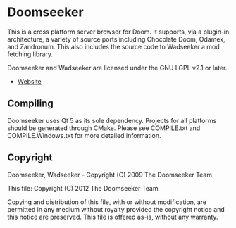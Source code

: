 Doomseeker
==========

This is a cross platform server browser for Doom.  It supports, via a plugin-in
architecture, a variety of source ports including Chocolate Doom, Odamex, and
Zandronum.  This also includes the source code to Wadseeker a mod fetching
library.

Doomseeker and Wadseeker are licensed under the GNU LGPL v2.1 or later.

* [Website](https://doomseeker.drdteam.org)

Compiling
---------

Doomseeker uses Qt 5 as its sole dependency.  Projects for all platforms should
be generated through CMake.  Please see COMPILE.txt and COMPILE.Windows.txt for
more detailed information.

Copyright
---------

Doomseeker, Wadseeker - Copyright (C) 2009 The Doomseeker Team

This file: Copyright (C) 2012 The Doomseeker Team

Copying and distribution of this file, with or without modification,
are permitted in any medium without royalty provided the copyright
notice and this notice are preserved.  This file is offered as-is,
without any warranty.

